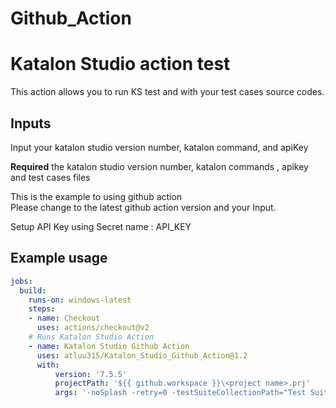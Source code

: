 # Github_Action
# Katalon Studio action test

This action allows you to run KS test and with your test cases source codes. 

## Inputs

Input your katalon studio version number, katalon command, and apiKey

**Required** the katalon studio version number, katalon commands , apikey and test cases files 


This is the example to using github action <br>
Please change to the latest github action version and your Input. <br>

Setup API Key using Secret name :  API_KEY


## Example usage
```yaml
jobs:
  build:
    runs-on: windows-latest
    steps:
    - name: Checkout
      uses: actions/checkout@v2
    # Runs Katalon Studio Action
    - name: Katalon Studio Github Action
      uses: atluu315/Katalon_Studio_Github_Action@1.2
      with:
          version: '7.5.5'
          projectPath: '${{ github.workspace }}\<project name>.prj'
          args: '-noSplash -retry=0 -testSuiteCollectionPath="Test Suites/Run All Test Suites" -apiKey= ${{ secrets.API_KEY }} --config -proxy.auth.option=NO_PROXY -proxy.system.option=NO_PROXY'
```
